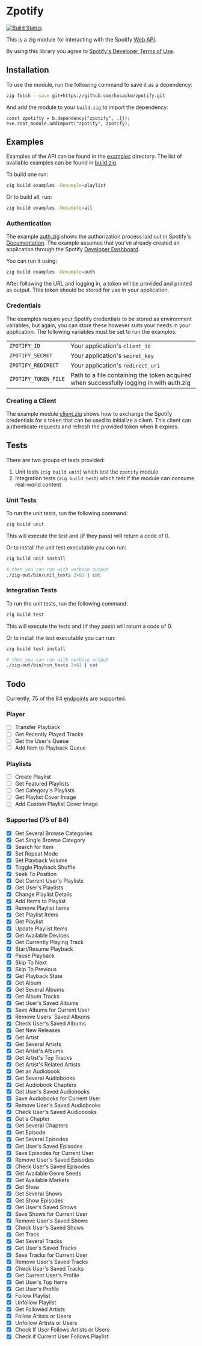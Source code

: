 # Zpotify

[![Build Status](https://github.com/hosackm/zpotify/actions/workflows/zig-ci.yml/badge.svg)](https://github.com/hosackm/zpotify/actions/workflows/zig-ci.yml)

This is a zig module for interacting with the Spotify [Web API](https://developer.spotify.com/web-api/).

By using this library you agree to [Spotify's Developer Terms of Use](https://developer.spotify.com/developer-terms-of-use/).

## Installation

To use the module, run the following command to save it as a dependency:

```bash
zig fetch --save git+https://github.com/hosackm/zpotify.git
```

And add the module to your `build.zig` to import the dependency:

```zig
const zpotifty = b.dependency("zpotify", .{});
exe.root_module.addImport("zpotify", zpotify);
```

## Examples

Examples of the API can be found in the [examples](/examples) directory. The list of available examples can be found in [build.zig](build.zig).

To build one run:

```bash
zig build examples -Dexample=playlist
```

Or to build all, run:

```bash
zig build examples -Dexample=all
```

### Authentication

The example [auth.zig](/examples/auth.zig) shows the authorization process laid out in Spotify's [Documentation](https://developer.spotify.com/documentation/web-api/concepts/authorization). The example assumes that you've already created an application through the Spotify [Developer Dashboard](https://developer.spotify.com/dashboard).


You can run it using:
```bash
zig build examples -Dexample=auth
```

After following the URL and logging in, a token will be provided and printed as output. This token should be stored for use in your application.

### Credentials

The examples require your Spotify credentials to be stored as environment variables, but again, you can store these however suits your needs in your application. The following variables must be set to run the examples:

|                      |                                            |
|----------------------|--------------------------------------------|
| `ZPOTIFY_ID`         | Your application's `client_id`             |
| `ZPOTIFY_SECRET`     | Your application's `secret_key`            |
| `ZPOTIFY_REDIRECT`   | Your application's `redirect_uri`          |
| `ZPOTIFY_TOKEN_FILE` | Path to a file containing the token acquired when successfully logging in with auth.zig |

### Creating a Client

The example module [client.zig](/examples/client.zig) shows how to exchange the Spotify credentials for a token that can be used to initialize a client. This client can authenticate requests and refresh the provided token when it expires.

## Tests

There are two groups of tests provided:

1. Unit tests (`zig build unit`) which test the `zpotify` module
2. Integration tests (`zig build test`) which test if the module can consume real-world content

### Unit Tests

To run the unit tests, run the following command:

```bash
zig build unit
```

This will execute the test and (if they pass) will return a code of 0.

Or to install the unit test executable you can run:

```bash
zig build unit install

# then you can run with verbose output
./zig-out/bin/unit_tests 2>&1 | cat
```

### Integration Tests

To run the unit tests, run the following command:

```bash
zig build test
```
This will execute the tests and (if they pass) will return a code of 0.

Or to install the test executable you can run:

```bash
zig build test install

# then you can run with verbose output
./zig-out/bin/run_tests 2>&1 | cat
```

## Todo

Currently, 75 of the 84 [endpoints](https://developer.spotify.com/web-api/endpoint-reference/) are supported.

### Player
- [ ] Transfer Playback
- [ ] Get Recently Played Tracks
- [ ] Get the User's Queue
- [ ] Add Item to Playback Queue
### Playlists
- [ ] Create Playlist
- [ ] Get Featured Playlists
- [ ] Get Category's Playlists
- [ ] Get Playlist Cover Image
- [ ] Add Custom Playlist Cover Image

### Supported (75 of 84)
- [x] Get Several Browse Categories
- [x] Get Single Browse Category
- [x] Search for Item
- [x] Set Repeat Mode
- [x] Set Playback Volume
- [x] Toggle Playback Shuffle
- [x] Seek To Position
- [x] Get Current User's Playlists
- [x] Get User's Playlists
- [x] Change Playlist Details
- [x] Add Items to Playlist
- [x] Remove Playlist Items
- [x] Get Playlist Items
- [x] Get Playlist
- [x] Update Playlist Items
- [x] Get Available Devices
- [x] Get Currently Playing Track
- [x] Start/Resume Playback
- [x] Pause Playback
- [x] Skip To Next
- [x] Skip To Previous
- [x] Get Playback State
- [x] Get Album
- [x] Get Several Albums
- [x] Get Album Tracks
- [x] Get User's Saved Albums
- [x] Save Albums for Current User
- [x] Remove Users' Saved Albums
- [x] Check User's Saved Albums
- [x] Get New Releases
- [x] Get Artist
- [x] Get Several Artists
- [x] Get Artist's Albums
- [x] Get Artist's Top Tracks
- [x] Get Artist's Related Artists
- [x] Get an Audiobook
- [x] Get Several Audiobooks
- [x] Get Audiobook Chapters
- [x] Get User's Saved Audiobooks
- [x] Save Audiobooks for Current User
- [x] Remove User's Saved Audiobooks
- [x] Check User's Saved Audiobooks
- [x] Get a Chapter
- [x] Get Several Chapters
- [x] Get Episode
- [x] Get Several Episodes
- [x] Get User's Saved Episodes
- [x] Save Episodes for Current User
- [x] Remove User's Saved Episodes
- [x] Check User's Saved Episodes
- [x] Get Available Genre Seeds
- [x] Get Available Markets
- [x] Get Show
- [x] Get Several Shows
- [x] Get Show Episodes
- [x] Get User's Saved Shows
- [x] Save Shows for Current User
- [x] Remove User's Saved Shows
- [x] Check User's Saved Shows
- [x] Get Track
- [x] Get Several Tracks
- [x] Get User's Saved Tracks
- [x] Save Tracks for Current User
- [x] Remove User's Saved Tracks
- [x] Check User's Saved Tracks
- [x] Get Current User's Profile
- [x] Get User's Top Items
- [x] Get User's Profile
- [x] Follow Playlist
- [x] Unfollow Playlist
- [x] Get Followed Artists
- [x] Follow Artists or Users
- [x] Unfollow Artists or Users
- [x] Check If User Follows Artists or Users
- [x] Check if Current User Follows Playlist
